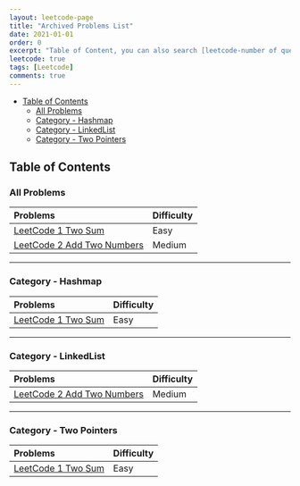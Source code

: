 ```yaml
---
layout: leetcode-page
title: "Archived Problems List"
date: 2021-01-01
order: 0
excerpt: "Table of Content, you can also search [leetcode-number of question] in the site"
leetcode: true
tags: [Leetcode]
comments: true
---
```


- [Table of Contents](#table-of-contents)
  - [All Problems](#all-problems)
  - [Category - Hashmap](#category---hashmap)
  - [Category - LinkedList](#category---linkedlist)
  - [Category - Two Pointers](#category---two-pointers)



## Table of Contents 
### All Problems

| Problems                                                                        | Difficulty |
| :------------------------------------------------------------------------------ | :--------- |
| [LeetCode 1 Two Sum](https://muyangguo.xyz/leetcode-1-two-sum/)                 | Easy       |
| [LeetCode 2 Add Two Numbers](http://localhost:4000/Leetcode-2-Add-Two-Numbers/) | Medium     |

--- 
### Category - Hashmap

| Problems                                                        | Difficulty |
| :-------------------------------------------------------------- | :--------- |
| [LeetCode 1 Two Sum](https://muyangguo.xyz/leetcode-1-two-sum/) | Easy       |


---

### Category - LinkedList

| Problems                                                                        | Difficulty |
| :------------------------------------------------------------------------------ | :--------- |
| [LeetCode 2 Add Two Numbers](http://localhost:4000/Leetcode-2-Add-Two-Numbers/) | Medium     |

---
### Category - Two Pointers

| Problems                                                        | Difficulty |
| :-------------------------------------------------------------- | :--------- |
| [LeetCode 1 Two Sum](https://muyangguo.xyz/leetcode-1-two-sum/) | Easy       |